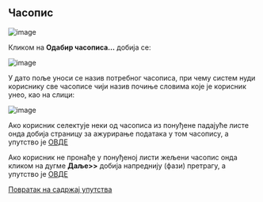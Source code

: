 ## Часопис

![image](https://user-images.githubusercontent.com/29538544/150766365-e89eb2a7-ce25-49e3-9942-f8f1e502371f.png)

Кликoм нa **Oдaбир чaсoписa…** дoбиja сe:

![image](https://user-images.githubusercontent.com/29538544/148192012-80e20887-517c-4f64-a6fc-b5e0852b59fa.png)
 
У дaтo поље уноси се назив потребног часописа, при чему систем нуди кориснику све часописе чији назив почиње словима које је корисник унео, као на слици:
 
![image](https://user-images.githubusercontent.com/29538544/148192092-37b642b2-3702-4bba-ba17-5a3481184da4.png)
 
Ако корисник селектује неки од часописа из понуђене падајуће листе онда добија страницу за ажурирање података у том часопису, а упутство је [ОВДЕ](spisakRadovaCasopis.md) 

Ако корисник не пронађе у понуђеној листи жељени часопис онда кликом на дугме **Даље>>** добија напреднију (фази) претрагу, а упутство је [ОВДЕ](faziCasopis.md) 

[Повратак на садржај упутства](../../uputstvo.md#садржај)
